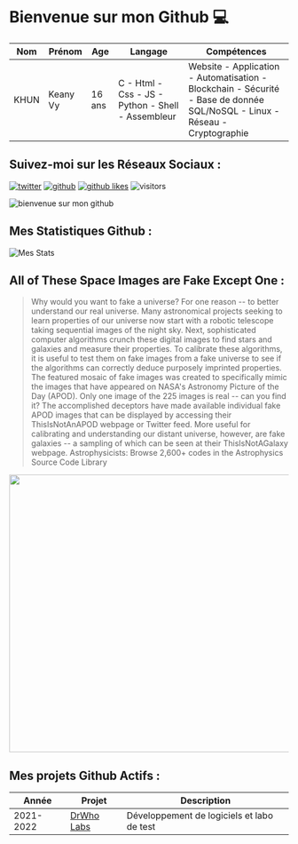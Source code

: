 # Bienvenue sur mon Github 💻
| Nom | Prénom | Age | Langage | Compétences |
|---  |---     |---  |---      |---
| KHUN | Keany Vy | 16 ans | C - Html - Css - JS - Python - Shell - Assembleur | Website - Application - Automatisation - Blockchain - Sécurité - Base de donnée SQL/NoSQL - Linux - Réseau - Cryptographie |

## Suivez-moi sur les Réseaux Sociaux :
[![twitter](https://img.shields.io/twitter/follow/thisiskeanyvy?style=social)](https://twitter.com/thisiskeanyvy)
[![github](https://img.shields.io/github/followers/thisiskeanyvy?style=social)](https://github.com/thisiskeanyvy?tab=followers)
[![github likes](https://img.shields.io/github/stars/thisiskeanyvy?style=social)](https://github.com/thisiskeanyvy)
![visitors](https://visitor-badge.glitch.me/badge?page_id=page.id=thisiskeanyvy.thisiskeanyvy)

![bienvenue sur mon github](https://thisiskeanyvy-hosting.pages.dev/banner.gif)

## Mes Statistiques Github :
![Mes Stats](https://github-readme-stats.vercel.app/api?username=thisiskeanyvy&show_icons=true&theme=radical)

## All of These Space Images are Fake Except One :

> Why would you want to fake a universe? For one reason -- to better understand our real universe. Many astronomical projects seeking to learn properties of our universe now start with a robotic telescope taking sequential images of the night sky. Next, sophisticated computer algorithms crunch these digital images to find stars and galaxies and measure their properties.  To calibrate these algorithms, it is useful to test them on fake images from a fake universe to see if the algorithms can correctly deduce purposely imprinted properties. The featured mosaic of fake images was created to specifically mimic the images that have appeared on NASA's Astronomy Picture of the Day (APOD).  Only one image of the 225 images is real -- can you find it? The accomplished deceptors have made available individual fake APOD images that can be displayed by accessing their ThisIsNotAnAPOD webpage or Twitter feed. More useful for calibrating and understanding our distant universe, however, are fake galaxies -- a sampling of which can be seen at their ThisIsNotAGalaxy webpage.    Astrophysicists: Browse 2,600+ codes in the Astrophysics Source Code Library

<img src='https://apod.nasa.gov/apod/image/2111/AIapods01_Geach_960.jpg' width="800" height="500"/>

## Mes projets Github Actifs :
| Année | Projet | Description |
|---   |---     |---          |
| 2021-2022 | [DrWho Labs](https://github.com/drwholabs) | Développement de logiciels et labo de test |